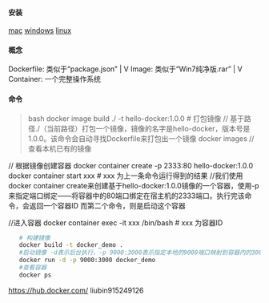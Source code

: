 #### 安装
[mac](https://download.docker.com/mac/stable/Docker.dmg)
[windows](https://download.docker.com/win/stable/Docker%20for%20Windows%20Installer.exe)
[linux](https://get.docker.com/)

#### 概念
Dockerfile: 类似于“package.json”
 |
 V
Image: 类似于“Win7纯净版.rar”
 |
 V
Container: 一个完整操作系统

#### 命令
>bash
   docker image build ./ -t hello-docker:1.0.0 # 打包镜像
   // 基于路径./（当前路径）打包一个镜像，镜像的名字是hello-docker，版本号是1.0.0。该命令会自动寻找Dockerfile来打包出一个镜像
   docker images  //查看本机已有的镜像
   
   // 根据镜像创建容器
   docker container create -p 2333:80 hello-docker:1.0.0
   docker container start xxx # xxx 为上一条命令运行得到的结果
   //我们使用docker container create来创建基于hello-docker:1.0.0镜像的一个容器，使用-p来指定端口绑定——将容器中的80端口绑定在宿主机的2333端口。执行完该命令，会返回一个容器ID
   而第二个命令，则是启动这个容器
   
   //进入容器 
   docker container exec -it xxx /bin/bash # xxx 为容器ID
>   

```bash
   # 构建镜像 
   docker build -t docker_demo .
   #启动镜像 -d表示后台执行，-p 9000:3000表示指定本地的9000端口映射到容器内的3000端口，docker_demo为镜像名称
   docker run -d -p 9000:3000 docker_demo
   #查看容器
   docker ps
```



https://hub.docker.com/
liubin915249126
